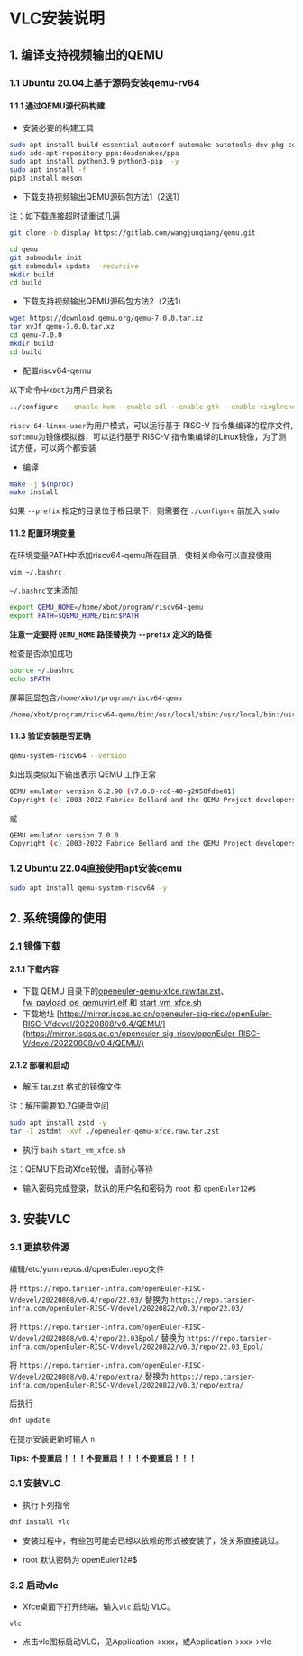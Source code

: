 # VLC安装说明

## 1. 编译支持视频输出的QEMU

### 1.1 Ubuntu 20.04上基于源码安装qemu-rv64

#### 1.1.1 通过QEMU源代码构建

- 安装必要的构建工具

```bash
sudo apt install build-essential autoconf automake autotools-dev pkg-config bc curl gawk git bison flex texinfo gperf libtool patchutils mingw-w64 libmpc-dev libmpfr-dev libgmp-dev libexpat-dev libfdt-dev zlib1g-dev libglib2.0-dev libpixman-1-dev libncurses5-dev libncursesw5-dev meson libvirglrenderer-dev libsdl2-dev -y
sudo add-apt-repository ppa:deadsnakes/ppa
sudo apt install python3.9 python3-pip  -y
sudo apt install -f
pip3 install meson
```

-  下载支持视频输出QEMU源码包方法1（2选1）

注：如下载连接超时请重试几遍

```bash
git clone -b display https://gitlab.com/wangjunqiang/qemu.git
```

```bash
cd qemu
git submodule init
git submodule update --recursive
mkdir build
cd build
```

- 下载支持视频输出QEMU源码包方法2（2选1）

```bash
wget https://download.qemu.org/qemu-7.0.0.tar.xz
tar xvJf qemu-7.0.0.tar.xz
cd qemu-7.0.0
mkdir build
cd build
```

- 配置riscv64-qemu

以下命令中`xbot`为用户目录名

```bash
../configure  --enable-kvm --enable-sdl --enable-gtk --enable-virglrenderer --enable-opengl --target-list=riscv64-softmmu,riscv64-linux-user --prefix=/home/xbot/program/riscv64-qemu
```

`riscv-64-linux-user`为用户模式，可以运行基于 RISC-V 指令集编译的程序文件, `softmmu`为镜像模拟器，可以运行基于 RISC-V 指令集编译的Linux镜像，为了测试方便，可以两个都安装

- 编译

```bash
make -j $(nproc)
make install
```

如果 `--prefix` 指定的目录位于根目录下，则需要在 `./configure` 前加入 `sudo`

#### 1.1.2 配置环境变量

在环境变量PATH中添加riscv64-qemu所在目录，使相关命令可以直接使用

```bash
vim ~/.bashrc
```

`~/.bashrc`文末添加

````bash
export QEMU_HOME=/home/xbot/program/riscv64-qemu
export PATH=$QEMU_HOME/bin:$PATH
````

**注意一定要将 `QEMU_HOME` 路径替换为 `--prefix` 定义的路径**

检查是否添加成功

```bash
source ~/.bashrc
echo $PATH
```
屏幕回显包含`/home/xbot/program/riscv64-qemu`

```bash
/home/xbot/program/riscv64-qemu/bin:/usr/local/sbin:/usr/local/bin:/usr/sbin:/usr/bin:/sbin:/bin:/snap/bin
```

#### 1.1.3 验证安装是否正确

```bash
qemu-system-riscv64 --version
```

如出现类似如下输出表示 QEMU 工作正常

```bash
QEMU emulator version 6.2.90 (v7.0.0-rc0-40-g2058fdbe81)
Copyright (c) 2003-2022 Fabrice Bellard and the QEMU Project developers
```

或

```bash
QEMU emulator version 7.0.0
Copyright (c) 2003-2022 Fabrice Bellard and the QEMU Project developers
```

### 1.2 Ubuntu 22.04直接使用apt安装qemu

```bash
sudo apt install qemu-system-riscv64 -y
```

## 2. 系统镜像的使用

### 2.1 镜像下载

#### 2.1.1 下载内容

- 下载 QEMU 目录下的[openeuler-qemu-xfce.raw.tar.zst](https://mirror.iscas.ac.cn/openeuler-sig-riscv/openEuler-RISC-V/devel/20220808/v0.4/QEMU/openeuler-qemu-xfce.raw.tar.zst)、[fw_payload_oe_qemuvirt.elf](https://mirror.iscas.ac.cn/openeuler-sig-riscv/openEuler-RISC-V/devel/20220808/v0.4/QEMU/fw_payload_oe_qemuvirt.elf) 和 [start_vm_xfce.sh](https://mirror.iscas.ac.cn/openeuler-sig-riscv/openEuler-RISC-V/devel/20220808/v0.4/QEMU/start_vm_xfce.sh)
- 下载地址 [https://mirror.iscas.ac.cn/openeuler-sig-riscv/openEuler-RISC-V/devel/20220808/v0.4/QEMU/](https://mirror.iscas.ac.cn/openeuler-sig-riscv/openEuler-RISC-V/devel/20220808/v0.4/QEMU/)

#### 2.1.2 部署和启动

- 解压 tar.zst 格式的镜像文件

注：解压需要10.7G硬盘空间

```bash
sudo apt install zstd -y
tar -I zstdmt -xvf ./openeuler-qemu-xfce.raw.tar.zst
```

- 执行 `bash start_vm_xfce.sh`

注：QEMU下启动Xfce较慢，请耐心等待

- 输入密码完成登录，默认的用户名和密码为 `root` 和 `openEuler12#$`

## 3. 安装VLC

### 3.1 更换软件源

编辑/etc/yum.repos.d/openEuler.repo文件

将 `https://repo.tarsier-infra.com/openEuler-RISC-V/devel/20220808/v0.4/repo/22.03/` 替换为 `https://repo.tarsier-infra.com/openEuler-RISC-V/devel/20220822/v0.3/repo/22.03/`

将 `https://repo.tarsier-infra.com/openEuler-RISC-V/devel/20220808/v0.4/repo/22.03Epol/` 替换为 `https://repo.tarsier-infra.com/openEuler-RISC-V/devel/20220822/v0.3/repo/22.03_Epol/`

将 `https://repo.tarsier-infra.com/openEuler-RISC-V/devel/20220808/v0.4/repo/extra/` 替换为 `https://repo.tarsier-infra.com/openEuler-RISC-V/devel/20220822/v0.3/repo/extra/`

后执行 

```bash
dnf update
```
在提示安装更新时输入 `n`

**Tips: 不要重启！！！不要重启！！！不要重启！！！** 

### 3.1 安装VLC

- 执行下列指令

```bash
dnf install vlc
```

- 安装过程中，有些包可能会已经以依赖的形式被安装了，没关系直接跳过。

- root 默认密码为 openEuler12#$

### 3.2 启动vlc

- Xfce桌面下打开终端，输入`vlc` 启动 VLC。

```shell
vlc
```

- 点击vlc图标启动VLC，见Application->xxx，或Application->xxx->vlc
